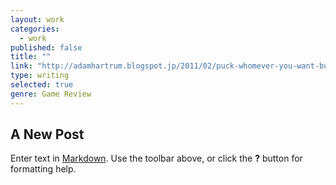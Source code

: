 ```yaml
---
layout: work
categories: 
  - work
published: false
title: ""
link: "http://adamhartrum.blogspot.jp/2011/02/puck-whomever-you-want-but-go-easy-on.html"
type: writing
selected: true
genre: Game Review
---
```


##

## A New Post

Enter text in [Markdown](http://daringfireball.net/projects/markdown/). Use the toolbar above, or click the **?** button for formatting help.
